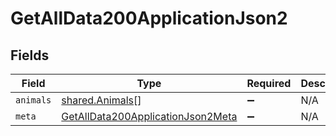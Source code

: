 # GetAllData200ApplicationJson2


## Fields

| Field                                                                                             | Type                                                                                              | Required                                                                                          | Description                                                                                       |
| ------------------------------------------------------------------------------------------------- | ------------------------------------------------------------------------------------------------- | ------------------------------------------------------------------------------------------------- | ------------------------------------------------------------------------------------------------- |
| `animals`                                                                                         | [shared.Animals](../../models/shared/animals.md)[]                                                | :heavy_minus_sign:                                                                                | N/A                                                                                               |
| `meta`                                                                                            | [GetAllData200ApplicationJson2Meta](../../models/operations/getalldata200applicationjson2meta.md) | :heavy_minus_sign:                                                                                | N/A                                                                                               |